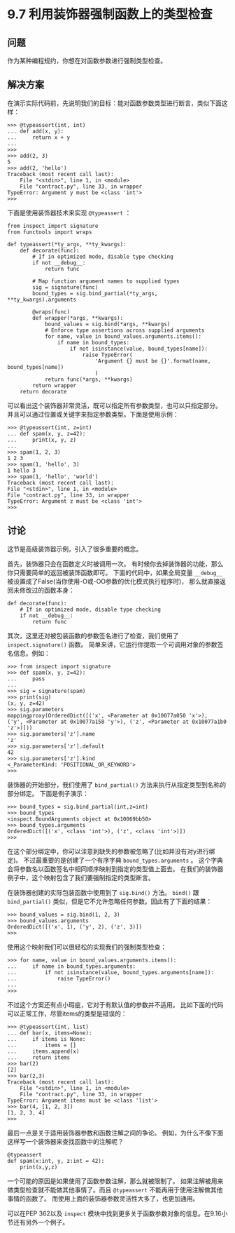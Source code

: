 

# 9.7 利用装饰器强制函数上的类型检查

## 问题

作为某种编程规约，你想在对函数参数进行强制类型检查。

## 解决方案

在演示实际代码前，先说明我们的目标：能对函数参数类型进行断言，类似下面这样：

    
    
    >>> @typeassert(int, int)
    ... def add(x, y):
    ...     return x + y
    ...
    >>>
    >>> add(2, 3)
    5
    >>> add(2, 'hello')
    Traceback (most recent call last):
        File "<stdin>", line 1, in <module>
        File "contract.py", line 33, in wrapper
    TypeError: Argument y must be <class 'int'>
    >>>
    

下面是使用装饰器技术来实现 `@typeassert` ：

    
    
    from inspect import signature
    from functools import wraps
    
    def typeassert(*ty_args, **ty_kwargs):
        def decorate(func):
            # If in optimized mode, disable type checking
            if not __debug__:
                return func
    
            # Map function argument names to supplied types
            sig = signature(func)
            bound_types = sig.bind_partial(*ty_args, **ty_kwargs).arguments
    
            @wraps(func)
            def wrapper(*args, **kwargs):
                bound_values = sig.bind(*args, **kwargs)
                # Enforce type assertions across supplied arguments
                for name, value in bound_values.arguments.items():
                    if name in bound_types:
                        if not isinstance(value, bound_types[name]):
                            raise TypeError(
                                'Argument {} must be {}'.format(name, bound_types[name])
                                )
                return func(*args, **kwargs)
            return wrapper
        return decorate
    

可以看出这个装饰器非常灵活，既可以指定所有参数类型，也可以只指定部分。 并且可以通过位置或关键字来指定参数类型。下面是使用示例：

    
    
    >>> @typeassert(int, z=int)
    ... def spam(x, y, z=42):
    ...     print(x, y, z)
    ...
    >>> spam(1, 2, 3)
    1 2 3
    >>> spam(1, 'hello', 3)
    1 hello 3
    >>> spam(1, 'hello', 'world')
    Traceback (most recent call last):
    File "<stdin>", line 1, in <module>
    File "contract.py", line 33, in wrapper
    TypeError: Argument z must be <class 'int'>
    >>>
    

## 讨论

这节是高级装饰器示例，引入了很多重要的概念。

首先，装饰器只会在函数定义时被调用一次。 有时候你去掉装饰器的功能，那么你只需要简单的返回被装饰函数即可。 下面的代码中，如果全局变量
`__debug__` 被设置成了False(当你使用-O或-OO参数的优化模式执行程序时)， 那么就直接返回未修改过的函数本身：

    
    
    def decorate(func):
        # If in optimized mode, disable type checking
        if not __debug__:
            return func
    

其次，这里还对被包装函数的参数签名进行了检查，我们使用了 `inspect.signature()` 函数。
简单来讲，它运行你提取一个可调用对象的参数签名信息。例如：

    
    
    >>> from inspect import signature
    >>> def spam(x, y, z=42):
    ...     pass
    ...
    >>> sig = signature(spam)
    >>> print(sig)
    (x, y, z=42)
    >>> sig.parameters
    mappingproxy(OrderedDict([('x', <Parameter at 0x10077a050 'x'>),
    ('y', <Parameter at 0x10077a158 'y'>), ('z', <Parameter at 0x10077a1b0 'z'>)]))
    >>> sig.parameters['z'].name
    'z'
    >>> sig.parameters['z'].default
    42
    >>> sig.parameters['z'].kind
    <_ParameterKind: 'POSITIONAL_OR_KEYWORD'>
    >>>
    

装饰器的开始部分，我们使用了 `bind_partial()` 方法来执行从指定类型到名称的部分绑定。 下面是例子演示：

    
    
    >>> bound_types = sig.bind_partial(int,z=int)
    >>> bound_types
    <inspect.BoundArguments object at 0x10069bb50>
    >>> bound_types.arguments
    OrderedDict([('x', <class 'int'>), ('z', <class 'int'>)])
    >>>
    

在这个部分绑定中，你可以注意到缺失的参数被忽略了(比如并没有对y进行绑定)。 不过最重要的是创建了一个有序字典
`bound_types.arguments` 。 这个字典会将参数名以函数签名中相同顺序映射到指定的类型值上面去。
在我们的装饰器例子中，这个映射包含了我们要强制指定的类型断言。

在装饰器创建的实际包装函数中使用到了 `sig.bind()` 方法。 `bind()` 跟 `bind_partial()`
类似，但是它不允许忽略任何参数。因此有了下面的结果：

    
    
    >>> bound_values = sig.bind(1, 2, 3)
    >>> bound_values.arguments
    OrderedDict([('x', 1), ('y', 2), ('z', 3)])
    >>>
    

使用这个映射我们可以很轻松的实现我们的强制类型检查：

    
    
    >>> for name, value in bound_values.arguments.items():
    ...     if name in bound_types.arguments:
    ...         if not isinstance(value, bound_types.arguments[name]):
    ...             raise TypeError()
    ...
    >>>
    

不过这个方案还有点小瑕疵，它对于有默认值的参数并不适用。 比如下面的代码可以正常工作，尽管items的类型是错误的：

    
    
    >>> @typeassert(int, list)
    ... def bar(x, items=None):
    ...     if items is None:
    ...         items = []
    ...     items.append(x)
    ...     return items
    >>> bar(2)
    [2]
    >>> bar(2,3)
    Traceback (most recent call last):
        File "<stdin>", line 1, in <module>
        File "contract.py", line 33, in wrapper
    TypeError: Argument items must be <class 'list'>
    >>> bar(4, [1, 2, 3])
    [1, 2, 3, 4]
    >>>
    

最后一点是关于适用装饰器参数和函数注解之间的争论。 例如，为什么不像下面这样写一个装饰器来查找函数中的注解呢？

    
    
    @typeassert
    def spam(x:int, y, z:int = 42):
        print(x,y,z)
    

一个可能的原因是如果使用了函数参数注解，那么就被限制了。 如果注解被用来做类型检查就不能做其他事情了。而且 `@typeassert`
不能再用于使用注解做其他事情的函数了。 而使用上面的装饰器参数灵活性大多了，也更加通用。

可以在PEP 362以及 `inspect` 模块中找到更多关于函数参数对象的信息。在9.16小节还有另外一个例子。

